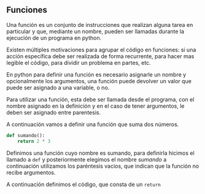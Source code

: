 ## Funciones

Una función es un conjunto de instrucciones que realizan alguna tarea en particular y que, mediante un nombre, pueden ser llamadas durante la ejecución de un programa en python.


Existen múltiples motivaciones para agrupar el código en funciones: si una acción específica debe ser realizada de forma recurrente, para hacer mas legible el código, para dividir un problema en partes, etc.

En python para definir una función es necesario asignarle un nombre y opcionalmente los argumentos, una función puede devolver un valor que puede ser asignado a una variable, o no.

Para utilizar una función, esta debe ser llamada desde el programa, con el nombre asignado en la definición y en el caso de tener argumentos, le deben ser asignado entre parentesis.


A continuación vamos a definir una función que suma dos números.

``` python
def sumando():
    return 2 * 3
```

Definimos una función cuyo nombre es sumando, para definirla hicimos el llamado a `def` y posteriormente elegimos el nombre *sumando* a continuación utilizamos los paréntesis vacios, que indican que la función no recibe argumentos.

A continuación definimos el código, que consta de un `return`  


